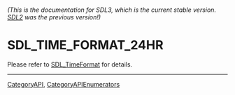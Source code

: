 ###### (This is the documentation for SDL3, which is the current stable version. [SDL2](https://wiki.libsdl.org/SDL2/) was the previous version!)
# SDL_TIME_FORMAT_24HR

Please refer to [SDL_TimeFormat](SDL_TimeFormat) for details.

----
[CategoryAPI](CategoryAPI), [CategoryAPIEnumerators](CategoryAPIEnumerators)

